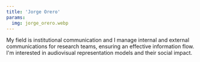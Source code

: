 ```yaml
---
title: 'Jorge Orero'
params:
  img: jorge_orero.webp
---
```


My field is institutional communication and I manage internal and external communications for research teams, ensuring an effective information flow. I'm interested in audiovisual representation models and their social impact.